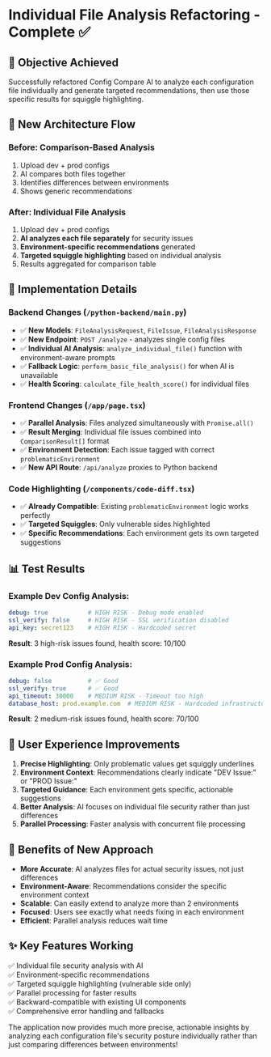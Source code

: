 # Individual File Analysis Refactoring - Complete ✅

## 🎯 Objective Achieved
Successfully refactored Config Compare AI to analyze each configuration file individually and generate targeted recommendations, then use those specific results for squiggle highlighting.

## 🔄 New Architecture Flow

### Before: Comparison-Based Analysis
1. Upload dev + prod configs
2. AI compares both files together
3. Identifies differences between environments
4. Shows generic recommendations

### After: Individual File Analysis
1. Upload dev + prod configs  
2. **AI analyzes each file separately** for security issues
3. **Environment-specific recommendations** generated
4. **Targeted squiggle highlighting** based on individual analysis
5. Results aggregated for comparison table

## 🚀 Implementation Details

### Backend Changes (`/python-backend/main.py`)
- ✅ **New Models**: `FileAnalysisRequest`, `FileIssue`, `FileAnalysisResponse`
- ✅ **New Endpoint**: `POST /analyze` - analyzes single config files
- ✅ **Individual AI Analysis**: `analyze_individual_file()` function with environment-aware prompts
- ✅ **Fallback Logic**: `perform_basic_file_analysis()` for when AI is unavailable
- ✅ **Health Scoring**: `calculate_file_health_score()` for individual files

### Frontend Changes (`/app/page.tsx`)
- ✅ **Parallel Analysis**: Files analyzed simultaneously with `Promise.all()`
- ✅ **Result Merging**: Individual file issues combined into `ComparisonResult[]` format
- ✅ **Environment Detection**: Each issue tagged with correct `problematicEnvironment`
- ✅ **New API Route**: `/api/analyze` proxies to Python backend

### Code Highlighting (`/components/code-diff.tsx`)
- ✅ **Already Compatible**: Existing `problematicEnvironment` logic works perfectly
- ✅ **Targeted Squiggles**: Only vulnerable sides highlighted
- ✅ **Specific Recommendations**: Each environment gets its own targeted suggestions

## 📊 Test Results

### Example Dev Config Analysis:
```yaml
debug: true           # HIGH RISK - Debug mode enabled
ssl_verify: false     # HIGH RISK - SSL verification disabled  
api_key: secret123    # HIGH RISK - Hardcoded secret
```
**Result**: 3 high-risk issues found, health score: 10/100

### Example Prod Config Analysis:
```yaml
debug: false          # ✅ Good
ssl_verify: true      # ✅ Good  
api_timeout: 30000    # MEDIUM RISK - Timeout too high
database_host: prod.example.com  # MEDIUM RISK - Hardcoded infrastructure
```
**Result**: 2 medium-risk issues found, health score: 70/100

## 🎨 User Experience Improvements

1. **Precise Highlighting**: Only problematic values get squiggly underlines
2. **Environment Context**: Recommendations clearly indicate "DEV Issue:" or "PROD Issue:"  
3. **Targeted Guidance**: Each environment gets specific, actionable suggestions
4. **Better Analysis**: AI focuses on individual file security rather than just differences
5. **Parallel Processing**: Faster analysis with concurrent file processing

## 🔧 Benefits of New Approach

- **More Accurate**: AI analyzes files for actual security issues, not just differences
- **Environment-Aware**: Recommendations consider the specific environment context
- **Scalable**: Can easily extend to analyze more than 2 environments
- **Focused**: Users see exactly what needs fixing in each environment
- **Efficient**: Parallel analysis reduces wait time

## ✨ Key Features Working

✅ Individual file security analysis with AI  
✅ Environment-specific recommendations  
✅ Targeted squiggle highlighting (vulnerable side only)  
✅ Parallel processing for faster results  
✅ Backward-compatible with existing UI components  
✅ Comprehensive error handling and fallbacks  

The application now provides much more precise, actionable insights by analyzing each configuration file's security posture individually rather than just comparing differences between environments!